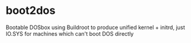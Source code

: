 # boot2dos
Bootable DOSbox using Buildroot to produce unified kernel + initrd, just IO.SYS for machines which can't boot DOS directly
